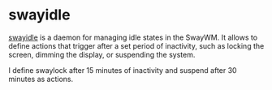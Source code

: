 # swayidle

[swayidle](https://github.com/swaywm/swayidle/) is a daemon for managing idle
states in the SwayWM. It allows to define actions that trigger after a set
period of inactivity, such as locking the screen, dimming the display, or
suspending the system.

I define swaylock after 15 minutes of inactivity and suspend after 30 minutes
as actions.
